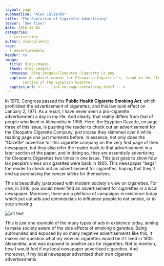 ```yaml
---
layout: page
subheadline: "Alex Caliendo"
title: "The Evolution of Cigarette Advertising"
teaser: "One liner"
date: 2016-12-01
categories:
  - curiosities
author: alexcaliendo
tags:
  - advertisements
header: no
image:
  title: blog-images
  thumb: blog-images/
  homepage: blog-images/Cleopatra Cigarette Co.png
  caption: An advertisement for Cleopatra Cigarette’s, found in the “Local and General”
		section of The Egyptian Gazette.
  caption_url: <!--- link-to-page-containing-text? --->
---
```

In 1970, Congress passed the **Public Health Cigarette Smoking Act**, which prohibited the advertisement of cigarettes, and this law took effect on January 2, 1971. As a result, I have never seen a pro-cigarette advertisement a day in my life. And clearly, that reality differs from that of people who lived in Alexandria in 1905. Here, the Egyptian Gazette, on page three of this issue, is pushing the reader to check out an advertisement for the Cleopatra Cigarette Company, just incase they skimmed over it while reading page one  just moments before. In essence, not only does the “Gazette” advertise for this cigarette company on the very first page of their newspaper, but they also refer the reader back to that advertisement in a later section of the paper, and in doing so, they are essentially advertising for Cleopatra Cigarettes two times in one issue. This just goes to show how lax people’s views on cigarettes were back in 1905. This newspaper “begs” the reader to check out an advertisement for cigarettes, hoping that they’ll end up purchasing the *cancer sticks* for themselves.


This is beautifully juxtaposed with modern society's view on cigarettes. For one, in 2016, you would never find an advertisement for cigarettes in a local newspaper. Moreover, there are a plethora of campaigns in existence today which put out ads and commercials to influence people to not smoke, or to stop smoking.

![alt text](http://assets.bwbx.io/images/users/iqjWHBFdfxIU/irlWaWVLhul4/v2/-1x-1.jpg)


This is just one example of the many types of ads in existence today, aiming to make society aware of the side effects of smoking cigarettes. Being surrounded and exposed by so many negative advertisements like this, It makes me question what my view on cigarettes would be if I lived in 1905 Alexandria, and was exposed to positive ads for cigarettes. Not to mention, how I would feel if my local newspaper advertised cigarettes. And moreover, if my local newspaper advertised their own cigarette advertisements.
